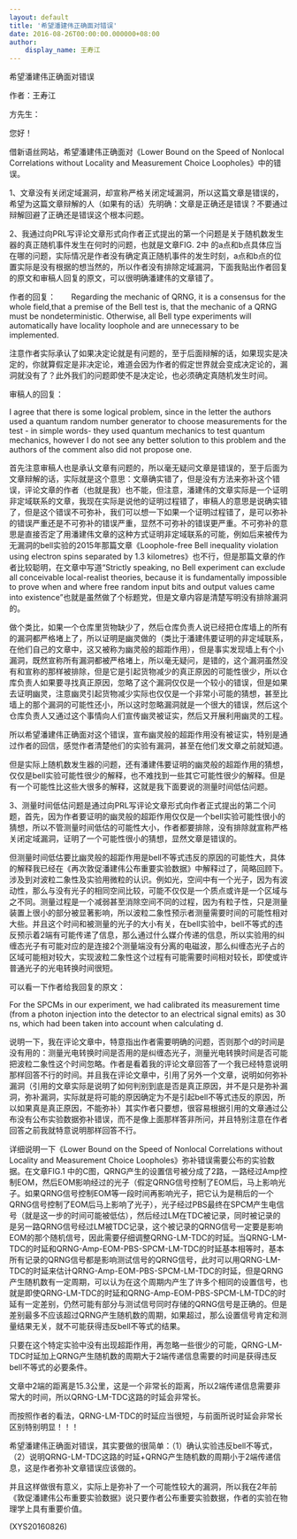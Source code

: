 ```yaml
---
layout: default
title: '希望潘建伟正确面对错误'
date: 2016-08-26T00:00:00.000000+08:00
author:
    display_name: 王寿江
---
```


希望潘建伟正确面对错误

作者：王寿江

方先生：

您好！

借新语丝网站，希望潘建伟正确面对《Lower Bound on the Speed of Nonlocal Correlations without Locality and Measurement Choice Loopholes》中的错误。

1、文章没有关闭定域漏洞，却宣称严格关闭定域漏洞，所以这篇文章是错误的，希望为这篇文章辩解的人（如果有的话）先明确：文章是正确还是错误？不要通过辩解回避了正确还是错误这个根本问题。

2、我通过向PRL写评论文章形式向作者正式提出的第一个问题是关于随机数发生器的真正随机事件发生在何时的问题，也就是文章FIG. 2中 的a点和b点具体应当在哪的问题，实际情况是作者没有确定真正随机事件的发生时刻，a点和b点的位置实际是没有根据的想当然的，所以作者没有排除定域漏洞，下面我贴出作者回复的原文和审稿人回复的原文，可以很明确潘建伟的文章错了。

作者的回复：　　Regarding the mechanic of QRNG, it is a consensus for the whole field,that a premise of the Bell test is, that the mechanic of a QRNG must be nondeterministic. Otherwise, all Bell type experiments will automatically have locality loophole and are unnecessary to be implemented.

注意作者实际承认了如果决定论就是有问题的，至于后面辩解的话，如果现实是决定的，你就算假定是非决定论，难道会因为作者的假定世界就会变成决定论的，漏洞就没有了？此外我们的问题即使不是决定论，也必须确定真随机发生时间。

审稿人的回复：

I agree that there is some logical problem, since in the letter the authors used a quantum random number generator to choose measurements for the test - in simple words- they used quantum mechanics to test quantum mechanics, however I do not see any better solution to this problem and the authors of the comment also did not propose one.

首先注意审稿人也是承认文章有问题的，所以毫无疑问文章是错误的，至于后面为文章辩解的话，实际就是这个意思：文章确实错了，但是没有方法来弥补这个错误，评论文章的作者（也就是我）也不能，但注意，潘建伟的文章实际是一个证明非定域联系的文章，我现在实际是说他的证明过程错了，审稿人的意思是说确实错了，但是这个错误不可弥补，我们可以想一下如果一个证明过程错了，是可以弥补的错误严重还是不可弥补的错误严重，显然不可弥补的错误更严重。不可弥补的意思是直接否定了用潘建伟文章的这种方式证明非定域联系的可能，例如后来被传为无漏洞的bell实验的2015年那篇文章《Loophole-free Bell inequality violation using electron spins separated by 1.3 kilometres》也不行，但是那篇文章的作者比较聪明，在文章中写道“Strictly speaking, no Bell experiment can exclude all conceivable local-realist theories, because it is fundamentally impossible to prove when and where free random input bits and output values came into existence”也就是虽然做了个标题党，但是文章内容是清楚写明没有排除漏洞的。

做个类比，如果一个仓库里货物缺少了，然后仓库负责人说已经把仓库墙上的所有的漏洞都严格堵上了，所以证明是幽灵做的（类比于潘建伟要证明的非定域联系，在他们自己的文章中，这又被称为幽灵般的超距作用），但是事实发现墙上有个小漏洞，既然宣称所有漏洞都被严格堵上，所以毫无疑问，是错的，这个漏洞虽然没有和宣称的那样被排除，但是它是引起货物减少的真正原因的可能性很少，所以仓库负责人如果要寻找真正原因，忽略了这个漏洞仅仅是一个较小的错误，但是如果去证明幽灵，注意幽灵引起货物减少实际也仅仅是一个非常小可能的猜想，甚至比墙上的那个漏洞的可能性还小，所以这时忽略漏洞就是一个很大的错误，然后这个仓库负责人又通过这个事情向人们宣传幽灵被证实，然后又开展利用幽灵的工程。

所以希望潘建伟正确面对这个错误，宣布幽灵般的超距作用没有被证实，特别是通过作者的回信，感觉作者清楚他们的实验有漏洞，甚至在他们发文章之前就知道。

但是实际上随机数发生器的问题，还有潘建伟要证明的幽灵般的超距作用的猜想，仅仅是bell实验可能性很少的解释，也不难找到一些其它可能性很少的解释。但是有一个可能性比这些大很多的解释，这就是我下面要说的测量时间低估问题。

3、测量时间低估问题是通过向PRL写评论文章形式向作者正式提出的第二个问题，首先，因为作者要证明的幽灵般的超距作用仅仅是一个bell实验可能性很小的猜想，所以不管测量时间低估的可能性大小，作者都要排除，没有排除就宣称严格关闭定域漏洞，证明了一个可能性很小的猜想，显然文章是错误的。

但测量时间低估要比幽灵般的超距作用是bell不等式违反的原因的可能性大，具体的解释我已经在《再次敦促潘建伟公布重要实验数据》中解释过了，简略回顾下。涉及到对波粒二象性及实验用微粒的认识。例如光，空间中有一个光子，因为有波动性，那么与没有光子的相同空间比较，可能不仅仅是一个质点或许是一个区域与之不同。测量过程是一个减弱甚至消除空间不同的过程，因为有粒子性，只是测量装置上很小的部分被显著影响，所以波粒二象性预示者测量需要时间的可能性相对大些。并且这个时间和被测量的光子的大小有关，在bell实验中，bell不等式的违反预示着2端有可能传递了信息，那么通过什么媒介传递的信息，所以实验用的纠缠态光子有可能对应的是连接2个测量端没有分离的电磁波，那么纠缠态光子占的区域可能相对较大，实现波粒二象性这个过程有可能需要时间相对较长，即使或许普通光子的光电转换时间很短。

可以看一下作者给我回复的原文：

For the SPCMs in our experiment, we had calibrated its measurement time (from a photon injection into the detector to an electrical signal emits) as 30 ns, which had been taken into account when calculating d.

说明一下，我在评论文章中，特意指出作者需要明确的问题，否则那个d的时间是没有用的：测量光电转换时间是否用的是纠缠态光子，测量光电转换时间是否可能把波粒二象性这个时间忽略。作者是看着我的评论文章回答了一个我已经特意说明那样回答不行的时间。并且我在评论文章中，引用了另外一个文章，说明如何弥补漏洞（引用的文章实际是说明了如何判别到底是否是真正原因，并不是只是弥补漏洞，弥补漏洞，实际就是将可能的原因确定为不是引起bell不等式违反的原因，所以如果真是真正原因，不能弥补）其实作者只要想，很容易根据引用的文章通过公布没有公布实验数据弥补错误，而不是像上面那样答非所问，并且特别注意在作者回答之前我就特意说明那样回答不行。

详细说明一下《Lower Bound on the Speed of Nonlocal Correlations without Locality and Measurement Choice Loopholes》弥补错误需要公布的实验数据。在文章FIG.1 中的C图，QRNG产生的设置信号被分成了2路，一路经过Amp控制EOM，然后EOM影响经过的光子（假定QRNG信号控制了EOM后，马上影响光子。如果QRNG信号控制EOM等一段时间再影响光子，把它认为是稍后的一个QRNG信号控制了EOM后马上影响了光子），光子经过PBS最终在SPCM产生电信号（就是这一步的时间可能被低估），然后经过LM在TDC被记录，同时被记录的是另一路QRNG信号经过LM被TDC记录，这个被记录的QRNG信号一定要是影响EOM的那个随机信号，因此需要仔细调整QRNG-LM-TDC的时延。当QRNG-LM-TDC的时延和QRNG-Amp-EOM-PBS-SPCM-LM-TDC的时延基本相等时，基本所有记录的QRNG信号都是影响测试信号的QRNG信号，此时可以用QRNG-LM-TDC的时延来估计QRNG-Amp-EOM-PBS-SPCM-LM-TDC的时延，但是QRNG产生随机数有一定周期，可以认为在这个周期内产生了许多个相同的设置信号，也就是即使QRNG-LM-TDC的时延和QRNG-Amp-EOM-PBS-SPCM-LM-TDC的时延有一定差别，仍然可能有部分与测试信号同时存储的QRNG信号是正确的。但是差别最多不应该超过QRNG产生随机数的周期，如果超过，那么设置信号肯定和测量结果无关，就不可能获得违反bell不等式的结果。

只要在这个特定实验中没有出现超距作用，再忽略一些很少的可能，QRNG-LM-TDC时延加上QRNG产生随机数的周期大于2端传递信息需要的时间是获得违反bell不等式的必要条件。

文章中2端的距离是15.3公里，这是一个非常长的距离，所以2端传递信息需要非常大的时间，所以QRNG-LM-TDC这路的时延会非常长。

而按照作者的看法，QRNG-LM-TDC的时延应当很短，与前面所说时延会非常长区别特别明显！！！

希望潘建伟正确面对错误，其实要做的很简单：（1）确认实验违反bell不等式，（2）说明QRNG-LM-TDC这路的时延+QRNG产生随机数的周期小于2端传递信息，这是作者弥补文章错误应该做的。

并且这样做很有意义，实际上是弥补了一个可能性较大的漏洞，所以我在2年前《敦促潘建伟公布重要实验数据》说只要作者公布重要实验数据，作者的实验在物理学上具有重要价值。

(XYS20160826)

